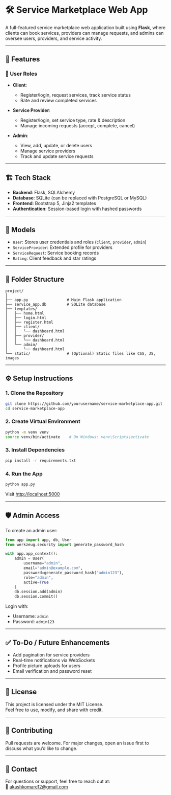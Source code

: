 # 🛠️ Service Marketplace Web App

A full-featured service marketplace web application built using **Flask**, where clients can book services, providers can manage requests, and admins can oversee users, providers, and service activity.

---

## 🚀 Features

### 👤 User Roles
- **Client**:
  - Register/login, request services, track service status
  - Rate and review completed services

- **Service Provider**:
  - Register/login, set service type, rate & description
  - Manage incoming requests (accept, complete, cancel)

- **Admin**:
  - View, add, update, or delete users
  - Manage service providers
  - Track and update service requests

---

## 🏗️ Tech Stack

- **Backend**: Flask, SQLAlchemy
- **Database**: SQLite (can be replaced with PostgreSQL or MySQL)
- **Frontend**: Bootstrap 5, Jinja2 templates
- **Authentication**: Session-based login with hashed passwords

---

## 🧾 Models

- `User`: Stores user credentials and roles (`client`, `provider`, `admin`)
- `ServiceProvider`: Extended profile for providers
- `ServiceRequest`: Service booking records
- `Rating`: Client feedback and star ratings

---

## 📁 Folder Structure

```
project/
│
├── app.py                 # Main Flask application
├── service_app.db         # SQLite database
├── templates/
│   ├── home.html
│   ├── login.html
│   ├── register.html
│   ├── client/
│   │   └── dashboard.html
│   ├── provider/
│   │   └── dashboard.html
│   └── admin/
│       └── dashboard.html
└── static/                # (Optional) Static files like CSS, JS, images
```

---

## ⚙️ Setup Instructions

### 1. Clone the Repository

```bash
git clone https://github.com/yourusername/service-marketplace-app.git
cd service-marketplace-app
```

### 2. Create Virtual Environment

```bash
python -m venv venv
source venv/bin/activate    # On Windows: venv\Scripts\activate
```

### 3. Install Dependencies

```bash
pip install -r requirements.txt
```

### 4. Run the App

```bash
python app.py
```

Visit [http://localhost:5000](http://localhost:5000)

---

## 🛡️ Admin Access

To create an admin user:

```python
from app import app, db, User
from werkzeug.security import generate_password_hash

with app.app_context():
    admin = User(
        username="admin",
        email="admin@example.com",
        password=generate_password_hash("admin123"),
        role="admin",
        active=True
    )
    db.session.add(admin)
    db.session.commit()
```

Login with:
- Username: `admin`
- Password: `admin123`

---

## ✅ To-Do / Future Enhancements

- Add pagination for service providers
- Real-time notifications via WebSockets
- Profile picture uploads for users
- Email verification and password reset

---

## 📄 License

This project is licensed under the MIT License.  
Feel free to use, modify, and share with credit.

---

## 🤝 Contributing

Pull requests are welcome. For major changes, open an issue first to discuss what you’d like to change.

---

## 💬 Contact

For questions or support, feel free to reach out at:  
📧 [akashkomare12@gmail.com](mailto:akashkomare12@gmail.com)

